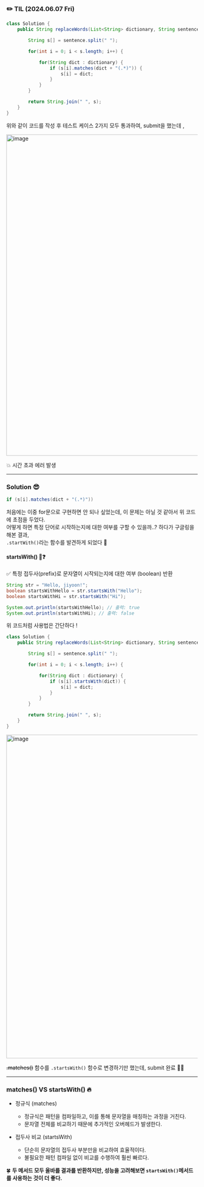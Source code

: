 ### ✏️ TIL (2024.06.07 Fri)


```java
class Solution {
    public String replaceWords(List<String> dictionary, String sentence) {

        String s[] = sentence.split(" ");

        for(int i = 0; i < s.length; i++) {

            for(String dict : dictionary) {
                if (s[i].matches(dict + "(.*)")) {
                    s[i] = dict;
                }
            }
        }

        return String.join(" ", s);
    }
}
```
위와 같이 코드를 작성 후 테스트 케이스 2가지 모두 통과하여, submit을 했는데 ,   

<img width="844" alt="image" src="https://github.com/KwonJiYoon/leet-code/assets/60695604/ff7084d3-0e9f-495d-8030-cbd75b99dac4">      

💥 시간 초과 에러 발생 

---
### Solution 😎

```java
if (s[i].matches(dict + "(.*)"))
```
처음에는 이중 for문으로 구현하면 안 되나 싶었는데, 이 문제는 아닐 것 같아서 위 코드에 초점을 두었다.   
어떻게 하면 특정 단어로 시작하는지에 대한 여부를 구할 수 있을까..? 하다가 구글링을 해본 결과,   
`.startWith()`라는 함수를 발견하게 되었다 🔎    

#### startsWith() 👀❓

✅ 특정 접두사(prefix)로 문자열이 시작되는지에 대한 여부 (boolean) 반환    

```java
String str = "Hello, jiyoon!";
boolean startsWithHello = str.startsWith("Hello");
boolean startsWithHi = str.startsWith("Hi");

System.out.println(startsWithHello); // 출력: true
System.out.println(startsWithHi); // 출력: false
```

위 코드처럼 사용법은 간단하다 !

```java
class Solution {
    public String replaceWords(List<String> dictionary, String sentence) {

        String s[] = sentence.split(" ");

        for(int i = 0; i < s.length; i++) {

            for(String dict : dictionary) {
                if (s[i].startsWith(dict)) {
                    s[i] = dict;
                }
            }
        }

        return String.join(" ", s);
    }
}
```
<img width="850" alt="image" src="https://github.com/KwonJiYoon/leet-code/assets/60695604/224187f4-e449-4d30-8e92-c60ea96ad935">

~~.matches()~~ 함수를 `.startsWith()` 함수로 변경하기만 했는데, submit 완료 👍🏻    


---

### matches() VS startsWith() 🔥

* 정규식 (matches)
    * 정규식은 패턴을 컴파일하고, 이를 통해 문자열을 매칭하는 과정을 거친다.
    * 문자열 전체를 비교하기 때문에 추가적인 오버헤드가 발생한다.

* 접두사 비교 (startsWith)
    * 단순히 문자열의 접두사 부분만을 비교하여 효율적이다.
    * 불필요한 패턴 컴파일 없이 비교를 수행하여 훨씬 빠르다.

🍀 **두 메서드 모두 올바를 결과를 반환하지만, 성능을 고려해보면 `startsWith()`메서드를 사용하는 것이 더 좋다.**


